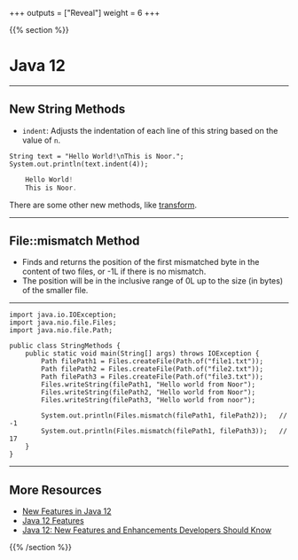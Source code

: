 +++
outputs = ["Reveal"]
weight = 6
+++

{{% section %}}

# Java 12

---

##  New String Methods

- `indent`: Adjusts the indentation of each line of this string based on the value of `n`.
```java{}
String text = "Hello World!\nThis is Noor.";
System.out.println(text.indent(4));
```

```go
    Hello World!
    This is Noor.
```


There are some other new methods, like [transform](https://www.javastring.net/java/string/java-string-transform-method-examples).

---

## File::mismatch Method

- Finds and returns the position of the first mismatched byte in the content of two files, or -1L if there is no mismatch.
- The position will be in the inclusive range of 0L up to the size (in bytes) of the smaller file.

---
 
```java{}
import java.io.IOException;
import java.nio.file.Files;
import java.nio.file.Path;

public class StringMethods {
    public static void main(String[] args) throws IOException {
        Path filePath1 = Files.createFile(Path.of("file1.txt"));
        Path filePath2 = Files.createFile(Path.of("file2.txt"));
        Path filePath3 = Files.createFile(Path.of("file3.txt"));
        Files.writeString(filePath1, "Hello world from Noor");
        Files.writeString(filePath2, "Hello world from Noor");
        Files.writeString(filePath3, "Hello world from noor");

        System.out.println(Files.mismatch(filePath1, filePath2));   // -1
        System.out.println(Files.mismatch(filePath1, filePath3));   // 17
    }
}
```
---

## More Resources

- [New Features in Java 12](https://www.baeldung.com/java-12-new-features)
- [Java 12 Features](https://www.journaldev.com/28666/java-12-features#5-java-strings-new-methods)
- [Java 12: New Features and Enhancements Developers Should Know](https://stackify.com/java-12-new-features-and-enhancements-developers-should-know/)

{{% /section %}}
